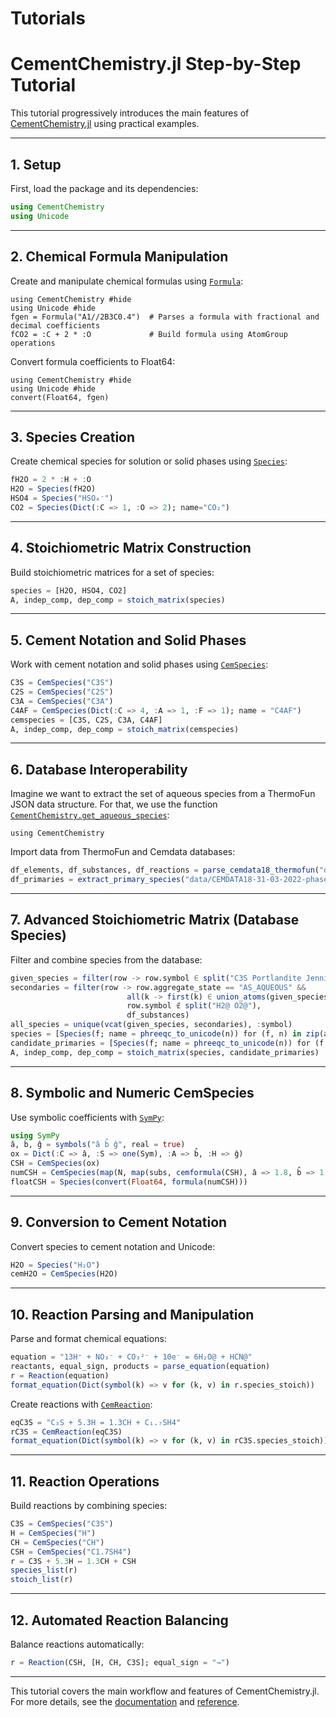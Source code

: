# Tutorials



# CementChemistry.jl Step-by-Step Tutorial

This tutorial progressively introduces the main features of [CementChemistry.jl](src/CementChemistry.jl) using practical examples.

---

## 1. Setup

First, load the package and its dependencies:

```julia
using CementChemistry
using Unicode
```

---

## 2. Chemical Formula Manipulation

Create and manipulate chemical formulas using [`Formula`](src/formulas.jl):

```@example
using CementChemistry #hide
using Unicode #hide
fgen = Formula("A1//2B3C0.4")  # Parses a formula with fractional and decimal coefficients
fCO2 = :C + 2 * :O             # Build formula using AtomGroup operations
```

Convert formula coefficients to Float64:

```@example
using CementChemistry #hide
using Unicode #hide
convert(Float64, fgen)
```

---

## 3. Species Creation

Create chemical species for solution or solid phases using [`Species`](src/species.jl):

```julia
fH2O = 2 * :H + :O
H2O = Species(fH2O)
HSO4 = Species("HSO₄⁻")
CO2 = Species(Dict(:C => 1, :O => 2); name="CO₂")
```

---

## 4. Stoichiometric Matrix Construction

Build stoichiometric matrices for a set of species:

```julia
species = [H2O, HSO4, CO2]
A, indep_comp, dep_comp = stoich_matrix(species)
```

---

## 5. Cement Notation and Solid Phases

Work with cement notation and solid phases using [`CemSpecies`](src/species.jl):

```julia
C3S = CemSpecies("C3S")
C2S = CemSpecies("C2S")
C3A = CemSpecies("C3A")
C4AF = CemSpecies(Dict(:C => 4, :A => 1, :F => 1); name = "C4AF")
cemspecies = [C3S, C2S, C3A, C4AF]
A, indep_comp, dep_comp = stoich_matrix(cemspecies)
```

---

## 6. Database Interoperability
Imagine we want to extract the set of aqueous species from a ThermoFun JSON data structure. For that, we use the function
[`CementChemistry.get_aqueous_species`](@ref):

```@example
using CementChemistry

```

Import data from ThermoFun and Cemdata databases:

```julia
df_elements, df_substances, df_reactions = parse_cemdata18_thermofun("data/cemdata18-merged.json")
df_primaries = extract_primary_species("data/CEMDATA18-31-03-2022-phaseVol.dat")
```


---

## 7. Advanced Stoichiometric Matrix (Database Species)

Filter and combine species from the database:

```julia
given_species = filter(row -> row.symbol ∈ split("C3S Portlandite Jennite H2O@"), df_substances)
secondaries = filter(row -> row.aggregate_state == "AS_AQUEOUS" &&
                          all(k -> first(k) ∈ union_atoms(given_species.atoms), row.atoms) &&
                          row.symbol ∉ split("H2@ O2@"),
                          df_substances)
all_species = unique(vcat(given_species, secondaries), :symbol)
species = [Species(f; name = phreeqc_to_unicode(n)) for (f, n) in zip(all_species.formula, all_species.symbol)]
candidate_primaries = [Species(f; name = phreeqc_to_unicode(n)) for (f, n) in zip(df_primaries.formula, df_primaries.symbol)]
A, indep_comp, dep_comp = stoich_matrix(species, candidate_primaries)
```

---

## 8. Symbolic and Numeric CemSpecies

Use symbolic coefficients with [`SymPy`](https://github.com/JuliaPy/SymPy.jl):

```julia
using SymPy
â, b̂, ĝ = symbols("â b̂ ĝ", real = true)
ox = Dict(:C => â, :S => one(Sym), :A => b̂, :H => ĝ)
CSH = CemSpecies(ox)
numCSH = CemSpecies(map(N, map(subs, cemformula(CSH), â => 1.8, b̂ => 1, ĝ => 5)))
floatCSH = Species(convert(Float64, formula(numCSH)))
```

---

## 9. Conversion to Cement Notation

Convert species to cement notation and Unicode:

```julia
H2O = Species("H₂O")
cemH2O = CemSpecies(H2O)
```

---

## 10. Reaction Parsing and Manipulation

Parse and format chemical equations:

```julia
equation = "13H⁺ + NO₃⁻ + CO₃²⁻ + 10e⁻ = 6H₂O@ + HCN@"
reactants, equal_sign, products = parse_equation(equation)
r = Reaction(equation)
format_equation(Dict(symbol(k) => v for (k, v) in r.species_stoich))
```

Create reactions with [`CemReaction`](src/reactions.jl):

```julia
eqC3S = "C₃S + 5.3H = 1.3CH + C₁.₇SH4"
rC3S = CemReaction(eqC3S)
format_equation(Dict(symbol(k) => v for (k, v) in rC3S.species_stoich))
```

---

## 11. Reaction Operations

Build reactions by combining species:

```julia
C3S = CemSpecies("C3S")
H = CemSpecies("H")
CH = CemSpecies("CH")
CSH = CemSpecies("C1.7SH4")
r = C3S + 5.3H ↔ 1.3CH + CSH
species_list(r)
stoich_list(r)
```

---

## 12. Automated Reaction Balancing

Balance reactions automatically:

```julia
r = Reaction(CSH, [H, CH, C3S]; equal_sign = "→")
```

---

This tutorial covers the main workflow and features of CementChemistry.jl. For more details, see the [documentation](https://jfbarthelemy.github.io/CementChemistry.jl/dev/) and [reference](docs/src/reference.md).
